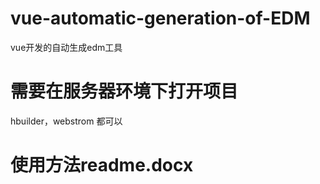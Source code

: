 # vue-automatic-generation-of-EDM
vue开发的自动生成edm工具
# 需要在服务器环境下打开项目
hbuilder，webstrom 都可以
# 使用方法readme.docx